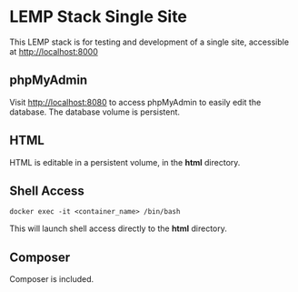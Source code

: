 # LEMP Stack Single Site
This LEMP stack is for testing and development of a single site, accessible at [http://localhost:8000](http://localhost:8000)

## phpMyAdmin
Visit [http://localhost:8080](http://localhost:8080) to access phpMyAdmin to easily edit the database. The database volume is persistent.

## HTML
HTML is editable in a persistent volume, in the **html** directory.

## Shell Access
```
docker exec -it <container_name> /bin/bash
```
This will launch shell access directly to the **html** directory.

## Composer
Composer is included.